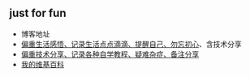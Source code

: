 ## just for fun
* 博客地址
 * [偏重生活感悟、记录生活点点滴滴、提醒自己、勿忘初心](http://www.dothis.pw/)、含技术分享
 * [偏重技术分享、记录各种自学教程、疑难杂症、备注分享](https://github.com/maozhenggang/technical-backup-sharing/issues)
* [我的维基百科](https://github.com/maozhenggang/technical-backup-sharing/wiki)
